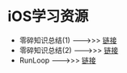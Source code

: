 # iOS学习资源
* 零碎知识总结(1) --->>> [链接](http://www.jianshu.com/p/1ff9e44ccc78)
* 零碎知识总结(2) --->>> [链接](http://www.jianshu.com/p/9fcd37c0ea05)
* RunLoop       --->>> [链接](http://www.cocoachina.com/ios/20150601/11970.html)

